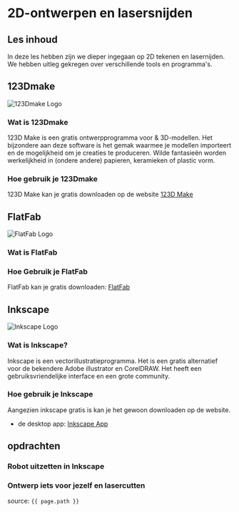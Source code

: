 # 2D-ontwerpen en lasersnijden
## Les inhoud

In deze les hebben zijn we dieper ingegaan op 2D tekenen en lasernijden. 
We hebben uitleg gekregen over verschillende tools en programma's.

## 123Dmake 
![123Dmake Logo]({{site.baseurl}}/assets/Foto's/123DMake-Logo.jpg)
### Wat is 123Dmake

123D Make is een gratis ontwerpprogramma voor & 3D-modellen. Het bijzondere aan deze software is het gemak waarmee je modellen importeert en de mogelijkheid om je creaties te produceren. Wilde fantasieën worden werkelijkheid in (ondere andere) papieren, keramieken of plastic vorm.

### Hoe gebruik je 123Dmake
123D Make kan je gratis downloaden op de website [123D Make](https://autodesk-123d-make.softonic.nl/)

## FlatFab
![FlatFab Logo]({{site.baseurl}}/assets/Foto's/FlatFab-Logo.jpg)
### Wat is FlatFab

### Hoe Gebruik je FlatFab
FlatFab kan je gratis downloaden: [FlatFab](http://www.flatfab.com/)

## Inkscape
![Inkscape Logo]({{site.baseurl}}/assets/Foto's/Inkscape_Logo.png)


### Wat is Inkscape?
Inkscape is een vectorillustratieprogramma. Het is een gratis alternatief voor de bekendere Adobe illustrator en CorelDRAW. Het heeft een gebruiksvriendelijke interface en een grote community.

### Hoe gebruik je Inkscape
Aangezien inkscape gratis is kan je het gewoon downloaden op de website.
* de desktop app: [Inkscape App](https://inkscape.org/release/inkscape-1.0.1/)


## opdrachten

### Robot uitzetten in Inkscape

### Ontwerp iets voor jezelf en lasercutten


source: `{{ page.path }}`
